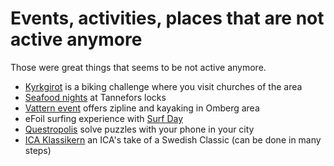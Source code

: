 Events, activities, places that are not active anymore
======================================================

Those were great things that seems to be not active anymore.
<!-- markdown-link-check-disable -->
* [Kyrkgirot](https://www.svenskakyrkan.se/linkoping/kyrkgirot) is a biking challenge where you visit churches of the area
* [Seafood nights](http://slusscafet.com/en/seafood-nights/) at Tannefors locks
* [Vattern event](https://www.ombergsgolfresort.se) offers zipline and kayaking in Omberg area
* eFoil surfing experience with [Surf Day](https://surfday.se/)
* [Questropolis](https://questropolis.se/) solve puzzles with your phone in your city
* [ICA Klassikern](https://icaklassikern.se/) an ICA's take of a Swedish Classic (can be done in many steps)
<!-- markdown-link-check-enable -->
